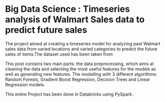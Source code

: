 # Big Data Science : Timeseries analysis of Walmart Sales data to predict future sales
The project aimed at creating a timeseries model for analyzing past Walmart sales data from varied locations and varied categories to predict the future sales of items.The dataset used has been taken from 

This post contains two main parts:
the data preprocessing, which aims at cleaning the data and selecting the most useful features for the models as well as generating new features. The modelling with 3 different algorithms: Random Forests, Gradient Boost Regression, Decision Trees and Linear Regression models.

This entire Project has been done in Databricks using PySpark.
